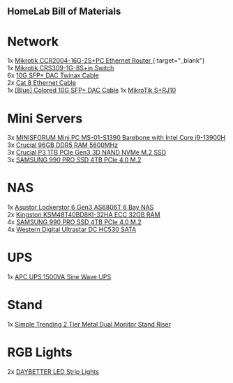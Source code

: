 ## HomeLab Bill of Materials

# Network
1x [Mikrotik CCR2004-16G-2S+PC Ethernet Router ](https://www.amazon.com/dp/B0B1NBXT9G?ref=ppx_yo2ov_dt_b_fed_asin_title){:target="_blank"}</br>
1x [Mikrotik CRS309-1G-8S+in Switch](https://www.amazon.com/dp/B08437JN8R?ref=ppx_yo2ov_dt_b_fed_asin_title)</br>
6x [10G SFP+ DAC Twinax Cable](https://www.amazon.com/dp/B01LSGGUOY?ref=ppx_yo2ov_dt_b_fed_asin_title&th=1)</br>
2x [Cat 8 Ethernet Cable](https://www.amazon.com/dp/B08PKYN463?ref=ppx_yo2ov_dt_b_fed_asin_title&th=1)</br>
1x [[Blue] Colored 10G SFP+ DAC Cable](https://www.amazon.com/dp/B01KM0SA7C?ref=ppx_yo2ov_dt_b_fed_asin_title&th=1)
1x [MikroTik S+RJ10](https://www.amazon.com/dp/B01LSGGUOY?ref=ppx_yo2ov_dt_b_fed_asin_title&th=1)

# Mini Servers
3x [MINISFORUM Mini PC MS-01-S1390 Barebone with Intel Core i9-13900H](https://www.amazon.com/dp/B0D7M7HY36?ref_=ppx_hzsearch_conn_dt_b_fed_asin_title_2)</br>
3x [Crucial 96GB DDR5 RAM 5600MHz](https://www.amazon.com/dp/B0C79K5VGZ?ref=ppx_yo2ov_dt_b_fed_asin_title&th=1)</br>
3x [Crucial P3 1TB PCIe Gen3 3D NAND NVMe M.2 SSD](https://www.amazon.com/dp/B0B25LZGGW?ref=ppx_yo2ov_dt_b_fed_asin_title&th=1)</br>
3x [SAMSUNG 990 PRO SSD 4TB PCIe 4.0 M.2](https://www.amazon.com/dp/B0CHGT1KFJ?ref=ppx_yo2ov_dt_b_fed_asin_title&th=1)

# NAS
1x [Asustor Lockerstor 6 Gen3 AS6806T 6 Bay NAS](https://www.amazon.com/dp/B0DBZ668G8?ref=ppx_yo2ov_dt_b_fed_asin_title&th=1)</br>
2x [Kingston KSM48T40BD8KI-32HA ECC 32GB RAM](https://www.amazon.com/dp/B0CT92TMQ2?ref=ppx_yo2ov_dt_b_fed_asin_title)</br>
4x [SAMSUNG 990 PRO SSD 4TB PCIe 4.0 M.2](https://www.amazon.com/dp/B0CHGT1KFJ?ref=ppx_yo2ov_dt_b_fed_asin_title&th=1)</br>
4x [Western Digital Ultrastar DC HC530 SATA](https://serverpartdeals.com/products/western-digital-ultrastar-dc-hc530-wuh721414ale6l4-0f31284-14tb-7-2k-rpm-sata-6gb-s-512e-512mb-3-5-se-manufacturer-recertified-hdd?variant=31076609425450)

# UPS
1x [APC UPS 1500VA Sine Wave UPS](https://www.amazon.com/dp/B08GRY1W93?ref=ppx_yo2ov_dt_b_fed_asin_title)

# Stand
1x [Simple Trending 2 Tier Metal Dual Monitor Stand Riser](https://www.amazon.com/dp/B0CP1L1KS9?ref=ppx_yo2ov_dt_b_fed_asin_title)

# RGB Lights
2x [DAYBETTER LED Strip Lights](https://www.amazon.com/dp/B0D4DJ6BRR?ref=ppx_yo2ov_dt_b_fed_asin_title&th=1)